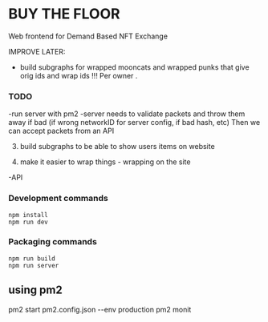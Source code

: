 # BUY THE FLOOR 
 
Web frontend for Demand Based NFT Exchange
 


IMPROVE LATER: 
- build subgraphs for wrapped mooncats and wrapped punks that give orig ids and wrap ids  !!! Per owner .


### TODO
 
-run server with pm2 
-server needs to validate packets and throw them away if bad (if wrong networkID for server config, if bad hash, etc)  Then we can accept packets from an API 

 

3) build subgraphs to be able to show users items on website 

4) make it easier to wrap things - wrapping on the site 
 

 -API 
  


### Development commands
```
npm install
npm run dev
```

### Packaging commands
```
npm run build
npm run server
```


## using pm2

 pm2 start pm2.config.json --env production 
pm2 monit 